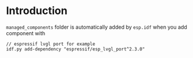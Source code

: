 # Introduction 

`managed_components` folder is automatically added by `esp.idf` when you add component with 

```shell
// espressif lvgl port for example
idf.py add-dependency "espressif/esp_lvgl_port^2.3.0"
```
